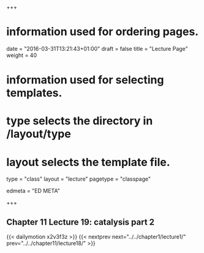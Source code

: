+++
# information used for ordering pages.
date = "2016-03-31T13:21:43+01:00"
draft = false
title = "Lecture Page"
weight = 40

# information used for selecting templates.
# type selects the directory in /layout/type
# layout selects the template file.

type   = "class"
layout = "lecture"
pagetype = "classpage"





edmeta = "ED META"

+++
## Chapter 11 Lecture 19: catalysis part 2
{{< dailymotion x2v3f3z >}}
{{< nextprev next="../../chapter1/lecture1/"     prev="../../chapter11/lecture18/"  >}}


